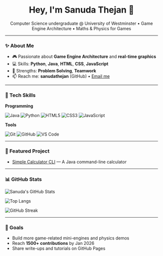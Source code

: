 <!-- Profile README for sanudathejan -->

<h1 align="center">Hey, I'm Sanuda Thejan 👋</h1>
<p align="center">
  Computer Science undergraduate @ University of Westminster •
  Game Engine Architecture • Maths & Physics for Games
</p>

---

### ✨ About Me
- 🎮 Passionate about **Game Engine Architecture** and **real-time graphics**
- 💻 Skills: **Python**, **Java**, **HTML**, **CSS**, **JavaScript**
- 🤝 Strengths: **Problem Solving**, **Teamwork**
- 📫 Reach me: **sanudathejan** (GitHub) • <a href="mailto:">Email me</a>

---

### 🧰 Tech Skills

**Programming**
  
![Java](https://img.shields.io/badge/Java-ED8B00?style=for-the-badge&logo=java&logoColor=white)
![Python](https://img.shields.io/badge/Python-3776AB?style=for-the-badge&logo=python&logoColor=white)
![HTML5](https://img.shields.io/badge/HTML5-E34F26?style=for-the-badge&logo=html5&logoColor=white)
![CSS3](https://img.shields.io/badge/CSS3-1572B6?style=for-the-badge&logo=css3&logoColor=white)
![JavaScript](https://img.shields.io/badge/JavaScript-F7DF1E?style=for-the-badge&logo=javascript&logoColor=black)

**Tools**

![Git](https://img.shields.io/badge/Git-F05032?style=for-the-badge&logo=git&logoColor=white)
![GitHub](https://img.shields.io/badge/GitHub-181717?style=for-the-badge&logo=github&logoColor=white)
![VS Code](https://img.shields.io/badge/VS%20Code-0078d7?style=for-the-badge&logo=visual-studio-code&logoColor=white)

---

### 📌 Featured Project

- [Simple Calculator CLI](https://github.com/sanudathejan/simple-calculator-cli) — A Java command-line calculator

---

### 📊 GitHub Stats

<!-- GitHub Readme Stats -->
![Sanuda's GitHub Stats](https://github-readme-stats.vercel.app/api?username=sanudathejan&show_icons=true&theme=tokyonight&hide_border=true)

<!-- Top Languages -->
![Top Langs](https://github-readme-stats.vercel.app/api/top-langs/?username=sanudathejan&layout=compact&theme=tokyonight&hide_border=true)

<!-- Streak (optional) -->
![GitHub Streak](https://github-readme-streak-stats.herokuapp.com?user=sanudathejan&theme=tokyonight&hide_border=true)

---

### 🚀 Goals
- Build more game-related mini-engines and physics demos
- Reach **1500+ contributions** by Jan 2026
- Share write-ups and tutorials on GitHub Pages

